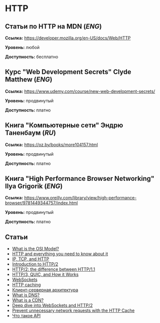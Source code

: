 # HTTP

## Статьи по HTTP на MDN (*ENG*)

**Ссылка:** https://developer.mozilla.org/en-US/docs/Web/HTTP

**Уровень:** любой

**Доступность:** бесплатно

## Курс "Web Development Secrets" Clyde Matthew (*ENG*)

**Ссылка:** https://www.udemy.com/course/new-web-development-secrets/

**Уровень:** продвинутый

**Доступность:** платно

## Книга "Компьютерные сети" Эндрю Таненбаум (*RU*)

**Ссылка:** https://oz.by/books/more104157.html

**Уровень:** продвинутый

**Доступность:** платно

## Книга "High Performance Browser Networking" Ilya Grigorik (*ENG*)

**Ссылка:** https://www.oreilly.com/library/view/high-performance-browser/9781449344757/index.html

**Уровень:** продвинутый

**Доступность:** платно

## Статьи

- [What is the OSI Model?](https://www.cloudflare.com/learning/ddos/glossary/open-systems-interconnection-model-osi/)
- [HTTP and everything you need to know about it](https://faun.pub/http-and-everything-you-need-to-know-about-it-8273bc224491)
- [IP, TCP, and HTTP](https://www.objc.io/issues/10-syncing-data/ip-tcp-http/)
- [Introduction to HTTP/2](https://web.dev/performance-http2/)
- [HTTP/2: the difference between HTTP/1.1](https://factoryhr.medium.com/http-2-the-difference-between-http-1-1-benefits-and-how-to-use-it-38094fa0e95b)
- [HTTP/3, QUIC, and How it Works](https://cabulous.medium.com/http-3-quic-and-how-it-works-c5ffdb6735b4)
- [WebSockets](https://ably.com/topic/websockets)
- [HTTP caching](https://developer.mozilla.org/en-US/docs/Web/HTTP/Caching)
- [Клиент-серверная архитектура](https://habr.com/ru/post/495698/)
- [What is DNS?](https://www.cloudflare.com/learning/dns/what-is-dns/)
- [What is a CDN?](https://www.cloudflare.com/learning/cdn/what-is-a-cdn/)
- [Deep dive into WebSockets and HTTP/2](https://blog.sessionstack.com/how-javascript-works-deep-dive-into-websockets-and-http-2-with-sse-how-to-pick-the-right-path-584e6b8e3bf7)
- [Prevent unnecessary network requests with the HTTP Cache](https://web.dev/http-cache/)
- [Что такое API](https://doka.guide/js/api/)